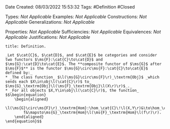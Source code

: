 <br />
<br />

Date Created: 08/03/2022 15:53:32
Tags: #Definition #Closed 

Types: _Not Applicable_
Examples: _Not Applicable_
Constructions: _Not Applicable_
Generalizations: _Not Applicable_

Properties: _Not Applicable_
Sufficiencies: _Not Applicable_
Equivalences: _Not Applicable_
Justifications: _Not Applicable_

``` ad-Definition
title: Definition.

_Let $\cat{C}$, $\cat{D}$, and $\cat{E}$ be categories and consider two functors $\ms{F}:\cat{C}\to\cat{D}$ and $\ms{G}:\cat{D}\to\cat{E}$. The **composite functor of $\ms{G}$ after $\ms{F}$** is the functor $\ms{G}\circ\ms{F}:\cat{C}\to\cat{E}$ defined by:_
* _The class function_ $\l(\ms{G}\circ\ms{F}\r)_\textrm{Obj}$ _which sends each $X\in\obj\l(\cat{C}\r)$ to_ $\ms{G}_\textrm{Obj}\l(\ms{F}_\textrm{Obj}\l(X\r)\r)$_._
* _For all objects $X,Y\in\obj\l(\cat{C}\r)$, the function_
$$\begin{equation}
    \begin{aligned}
        \l(\ms{G}\circ\ms{F}\r)_\textrm{Hom}:\hom_\cat{C}\!\l(X,Y\r)&\to\hom_\cat{E}\!\l(\l(\ms{G}\circ\ms{F}\r)_\textrm{Obj}\l(X\r),\l(\ms{G}\circ\ms{F}\r)_\textrm{Obj}\l(Y\r)\r)\\
        f&\mapsto\ms{G}_\textrm{Hom}\l(\ms{F}_\textrm{Hom}\l(f\r)\r).
    \end{aligned}
\end{equation}$$

```
